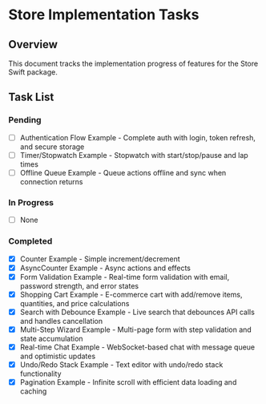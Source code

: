 # Store Implementation Tasks

## Overview
This document tracks the implementation progress of features for the Store Swift package.

## Task List

### Pending
- [ ] Authentication Flow Example - Complete auth with login, token refresh, and secure storage
- [ ] Timer/Stopwatch Example - Stopwatch with start/stop/pause and lap times
- [ ] Offline Queue Example - Queue actions offline and sync when connection returns

### In Progress
- [ ] None

### Completed
- [x] Counter Example - Simple increment/decrement
- [x] AsyncCounter Example - Async actions and effects
- [x] Form Validation Example - Real-time form validation with email, password strength, and error states
- [x] Shopping Cart Example - E-commerce cart with add/remove items, quantities, and price calculations
- [x] Search with Debounce Example - Live search that debounces API calls and handles cancellation
- [x] Multi-Step Wizard Example - Multi-page form with step validation and state accumulation
- [x] Real-time Chat Example - WebSocket-based chat with message queue and optimistic updates
- [x] Undo/Redo Stack Example - Text editor with undo/redo stack functionality
- [x] Pagination Example - Infinite scroll with efficient data loading and caching
